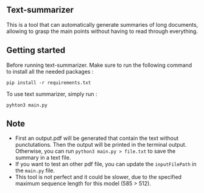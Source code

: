 ## Text-summarizer

This is a tool that can automatically generate summaries of long documents, allowing to grasp the main points without having to read through everything.

## Getting started

Before running text-summarizer. Make sure to run the following command to install all the needed packages :

`pip install -r requirements.txt`

To use text summarizer, simply run :

`pyhton3 main.py`

## Note

- First an output.pdf will be generated that contain the text without punctutations. Then the output will be printed in the terminal output. Otherwise, you can run `python3 main.py > file.txt` to save the summary in a text file.
- If you want to test an other pdf file, you can update the `inputFilePath` in the `main.py` file.
- This tool is not perfect and it could be slower, due to the specified maximum sequence length for this model (585 > 512).

